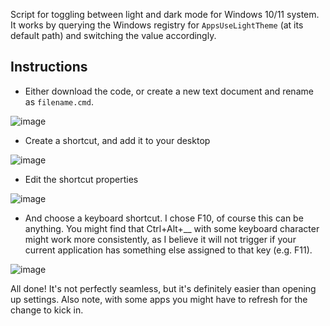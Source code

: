 Script for toggling between light and dark mode for Windows 10/11 system. It works by querying the Windows registry for `AppsUseLightTheme` (at its default path) and switching the value accordingly.
## Instructions
- Either download the code, or create a new text document and rename as `filename.cmd`.

![image](https://github.com/alkistudio/misc/assets/135365176/0b57641b-9820-49bd-a863-1733db740108)

- Create a shortcut, and add it to your desktop

![image](https://github.com/alkistudio/misc/assets/135365176/b03c639d-105d-43da-a09a-a22e1b319534)
- Edit the shortcut properties

![image](https://github.com/alkistudio/misc/assets/135365176/7295da08-41a5-4ff1-b36b-79d01e817886)

- And choose a keyboard shortcut. I chose F10, of course this can be anything. You might find that Ctrl+Alt+__ with some keyboard character might work more consistently, as I believe it will not trigger if your current application has something else assigned to that key (e.g. F11).

![image](https://github.com/alkistudio/misc/assets/135365176/65e48338-993d-4427-ad45-323ba6cb4875)

All done! It's not perfectly seamless, but it's definitely easier than opening up settings. Also note, with some apps you might have to refresh for the change to kick in.
